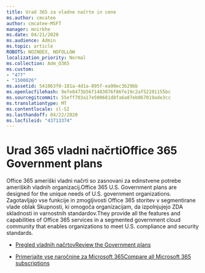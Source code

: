 ```yaml
---
title: Urad 365 za vladne načrte in cene
ms.author: cmcatee
author: cmcatee-MSFT
manager: mnirkhe
ms.date: 04/21/2020
ms.audience: Admin
ms.topic: article
ROBOTS: NOINDEX, NOFOLLOW
localization_priority: Normal
ms.collection: Adm_O365
ms.custom:
- "477"
- "1500026"
ms.assetid: 541063f0-181a-4d1a-895f-ea90ec3b29bb
ms.openlocfilehash: 9efe8473b56f1483076f86fe19c2af52201155bc
ms.sourcegitcommit: 55eff703a17e500681d8fa6a87eb067019ade3cc
ms.translationtype: MT
ms.contentlocale: sl-SI
ms.lasthandoff: 04/22/2020
ms.locfileid: "43713374"
---
```

# <a name="office-365-government-plans"></a><span data-ttu-id="04f3d-102">Urad 365 vladni načrti</span><span class="sxs-lookup"><span data-stu-id="04f3d-102">Office 365 Government plans</span></span>

<span data-ttu-id="04f3d-103">Office 365 ameriški vladni načrti so zasnovani za edinstvene potrebe ameriških vladnih organizacij.</span><span class="sxs-lookup"><span data-stu-id="04f3d-103">Office 365 U.S. Government plans are designed for the unique needs of U.S. government organizations.</span></span> <span data-ttu-id="04f3d-104">Zagotavljajo vse funkcije in zmogljivosti Office 365 storitev v segmentirane vlade oblak Skupnosti, ki omogoča organizacijam, da izpolnjujejo ZDA skladnosti in varnostnih standardov.</span><span class="sxs-lookup"><span data-stu-id="04f3d-104">They provide all the features and capabilities of Office 365 services in a segmented government cloud community that enables organizations to meet U.S. compliance and security standards.</span></span>
  
- [<span data-ttu-id="04f3d-105">Pregled vladnih načrtov</span><span class="sxs-lookup"><span data-stu-id="04f3d-105">Review the Government plans</span></span>](https://products.office.com/government/compare-office-365-government-plans)

- [<span data-ttu-id="04f3d-106">Primerjajte vse naročnine za Microsoft 365</span><span class="sxs-lookup"><span data-stu-id="04f3d-106">Compare all Microsoft 365 subscriptions</span></span>](https://products.office.com/business/compare-more-office-365-for-business-plans)